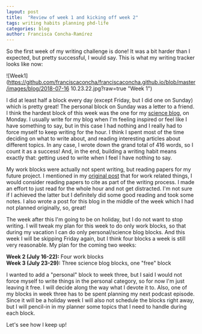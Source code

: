 ```yaml
---
layout: post
title:  "Review of week 1 and kicking off week 2"
tags: writing habits planning phd-life
categories: blog
author: Francisca Concha-Ramírez
---
```


So the first week of my writing challenge is done! It was a bit harder than I expected, but pretty successful, I would say. This is what my writing tracker looks like now:

![Week1](https://github.com/franciscaconcha/franciscaconcha.github.io/blob/master/images/blog/2018-07-16 10.23.22.jpg?raw=true "Week 1")

I did at least half a block every day (except Friday, but I did one on Sunday) which is pretty great! The personal block on Sunday was a letter to a friend. I think the hardest block of this week was the one for my <a href="http://primerfoton.cl" target="blank">science blog<i class="fa fa-fw fa-external-link"></i></a>, on Monday. I usually write for my blog when I'm feeling inspired or feel like I have something to say, but in this case I had nothing and I really had to force myself to keep writing for the hour. I think I spent most of the time deciding on what to write about, and reading interesting articles about different topics. In any case, I wrote down the grand total of 416 words, so I count it as a success! And, in the end, building a writing habit means exactly that: getting used to write when I feel I have nothing to say.

My work blocks were actually not spent writing, but reading papers for my future project. I mentioned in my <a href="http://francisca.cr/2018/06/27/Getting-my-writing-habit-back.html">original post</a> that for work related things, I would consider reading papers to cite as part of the writing process. I made an effort to just read for the whole hour and not get distracted. I'm not sure if I achieved the latter but I definitely did some good reading and took some notes. I also wrote a post for this blog in the middle of the week which I had not planned originally, so, great!

The week after this I'm going to be on holiday, but I do not want to stop writing. I will tweak my plan for this week to do only work blocks, so that during my vacation I can do only personal/science blog blocks. And this week I will be skipping Friday again, but I think four blocks a week is still very reasonable. My plan for the coming two weeks:

**Week 2 (July 16-22):** Four work blocks  
**Week 3 (July 23-29):** Three science blog blocks, one "free" block

I wanted to add a "personal" block to week three, but I said I would not force myself to write things in the personal category, so for now I'm just leaving it free. I will decide along the way what I devote it to. Also, one of my blocks in week three has to be spent planning my next podcast episode. Since it will be a holiday week I will also not schedule the blocks right away, but I will pencil-in in my planner some topics that I need to handle during each block.

Let's see how I keep up!
